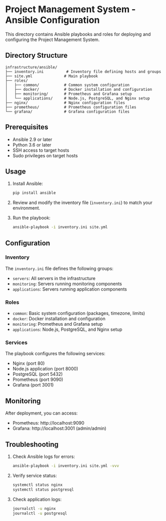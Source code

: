 # Project Management System - Ansible Configuration

This directory contains Ansible playbooks and roles for deploying and configuring the Project Management System.

## Directory Structure

```
infrastructure/ansible/
├── inventory.ini          # Inventory file defining hosts and groups
├── site.yml              # Main playbook
├── roles/
│   ├── common/           # Common system configuration
│   ├── docker/           # Docker installation and configuration
│   ├── monitoring/       # Prometheus and Grafana setup
│   └── applications/     # Node.js, PostgreSQL, and Nginx setup
├── nginx/                # Nginx configuration files
├── prometheus/           # Prometheus configuration files
└── grafana/              # Grafana configuration files
```

## Prerequisites

- Ansible 2.9 or later
- Python 3.6 or later
- SSH access to target hosts
- Sudo privileges on target hosts

## Usage

1. Install Ansible:
   ```bash
   pip install ansible
   ```

2. Review and modify the inventory file (`inventory.ini`) to match your environment.

3. Run the playbook:
   ```bash
   ansible-playbook -i inventory.ini site.yml
   ```

## Configuration

### Inventory

The `inventory.ini` file defines the following groups:
- `servers`: All servers in the infrastructure
- `monitoring`: Servers running monitoring components
- `applications`: Servers running application components

### Roles

- `common`: Basic system configuration (packages, timezone, limits)
- `docker`: Docker installation and configuration
- `monitoring`: Prometheus and Grafana setup
- `applications`: Node.js, PostgreSQL, and Nginx setup

### Services

The playbook configures the following services:
- Nginx (port 80)
- Node.js application (port 8000)
- PostgreSQL (port 5432)
- Prometheus (port 9090)
- Grafana (port 3001)

## Monitoring

After deployment, you can access:
- Prometheus: http://localhost:9090
- Grafana: http://localhost:3001 (admin/admin)

## Troubleshooting

1. Check Ansible logs for errors:
   ```bash
   ansible-playbook -i inventory.ini site.yml -vvv
   ```

2. Verify service status:
   ```bash
   systemctl status nginx
   systemctl status postgresql
   ```

3. Check application logs:
   ```bash
   journalctl -u nginx
   journalctl -u postgresql
   ``` 